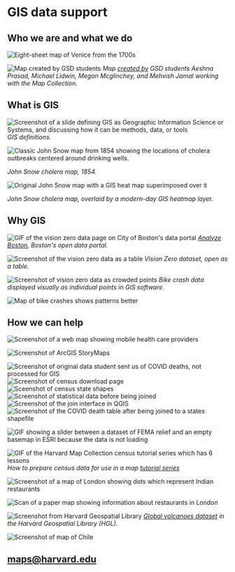 # GIS data support 

## Who we are and what we do

![Eight-sheet map of Venice from the 1700s](media/venice.jpg)

![Map created by GSD students](media/spatial-analysis.png)
*Map [created by](https://mapping.share.library.harvard.edu/blog/2021/vis-2128/) GSD students Aeshna Prasad, Michael Lidwin, Megan Mcglinchey, and Mehvish Jamal working with the Map Collection.* 


## What is GIS

![Screenshot of a slide defining GIS as Geographic Information Science or Systems, and discussing how it can be methods, data, or tools](media/GIS-intro.png)
*GIS definitions.*

![Classic John Snow map from 1854 showing the locations of cholera outbreaks centered around drinking wells.](media/snow.jpeg)

*John Snow cholera map, 1854.*

![Original John Snow map with a GIS heat map superimposed over it](media/snow-gis.png)

*John Snow cholera map, overlaid by a modern-day GIS heatmap layer.*


## Why GIS

![GIF of the vision zero data page on City of Boston's data portal](media/vision0.gif)
*[Analyze Boston](https://data.boston.gov/group/geospatial), Boston's open data portal.*

![Screenshot of the vision zero data as a table](media/vision0-data.png)
*Vision Zero dataset, open as a table.*

![Screenshot of vision zero data as crowded points](media/vision0-points.png)
*Bike crash data displayed visually as individual points in GIS software.*

![Map of bike crashes shows patterns better](media/vision0-map.png)


## How we can help


![Screenshot of a web map showing mobile health care providers](media/mobile-health.png)

![Screenshot of ArcGIS StoryMaps](media/storymaps.jpeg)

![Screenshot of original data student sent us of COVID deaths, not processed for GIS](media/original-data.png)
![Screenshot of census download page](media/states-shape.png)
![Sceenshot of census state shapes](media/states.png)
![Screenshot of statistical data before being joined](media/before-join.png)
![Screenshot of the join interface in QGIS](media/join.png)
![Screenshot of the COVID death table after being joined to a states shapefile](media/after-join.png)


![GIF showing a slider between a dataset of FEMA relief and an empty basemap in ESRI because the data is not loading](media/sad-esri.gif)

![GIF of the Harvard Map Collection census tutorial series which has 6 lessons](media/census-tutorial.gif)
*How to prepare census data for use in a map [tutorial series](https://harvardmapcollection.github.io/tutorials/census/steps/)* 

![Screenshot of a map of London showing dots which represent Indian restaurants](media/jess-map.png)

![Scan of a paper map showing information about restaurants in London](media/restaurant.png)

![Screenshot from Harvard Geospatial Library](media/volcanoes.png)
*[Global volcanoes dataset](https://hgl.harvard.edu/catalog/harvard-glb-volc) in the Harvard Geospatial Library (HGL).* 

![Screenshot of map of Chile](media/chile.png)

## maps@harvard.edu